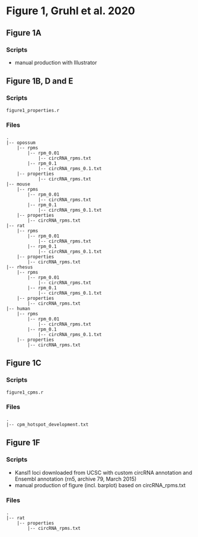 # Figure 1, Gruhl et al. 2020

## Figure 1A
### Scripts
- manual production with Illustrator

## Figure 1B, D and E
### Scripts
```figure1_properties.r```

### Files

```
.
|-- opossum
	|-- rpms
		|-- rpm_0.01
			|-- circRNA_rpms.txt
		|-- rpm_0.1
			|-- circRNA_rpms_0.1.txt
	|-- properties
			|-- circRNA_rpms.txt
|-- mouse
	|-- rpms
		|-- rpm_0.01
			|-- circRNA_rpms.txt
		|-- rpm_0.1
			|-- circRNA_rpms_0.1.txt
	|-- properties
		|-- circRNA_rpms.txt
|-- rat
	|-- rpms
		|-- rpm_0.01
			|-- circRNA_rpms.txt
		|-- rpm_0.1
			|-- circRNA_rpms_0.1.txt
	|-- properties
		|-- circRNA_rpms.txt
|-- rhesus
	|-- rpms
		|-- rpm_0.01
			|-- circRNA_rpms.txt
		|-- rpm_0.1
			|-- circRNA_rpms_0.1.txt
	|-- properties
		|-- circRNA_rpms.txt
|-- human
	|-- rpms
		|-- rpm_0.01
			|-- circRNA_rpms.txt
		|-- rpm_0.1
			|-- circRNA_rpms_0.1.txt
	|-- properties
		|-- circRNA_rpms.txt
```

## Figure 1C
### Scripts
```figure1_cpms.r```

### Files
```
.
|-- cpm_hotspot_development.txt
```

## Figure 1F
### Scripts
- Kansl1 loci downloaded from UCSC with custom circRNA annotation and Ensembl annotation (rn5, archive 79, March 2015)
- manual production of figure (incl. barplot) based on circRNA_rpms.txt

### Files
```
.
|-- rat
	|-- properties
		|-- circRNA_rpms.txt
``` 